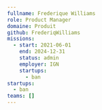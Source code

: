 ```yaml
---
fullname: Frederique Williams
role: Product Manager
domaine: Produit
github: FrederiqWilliams
missions:
  - start: 2021-06-01
    end: 2024-12-31
    status: admin
    employer: IGN
    startups:
      - ban
startups:
  - ban
teams: []
---
```

